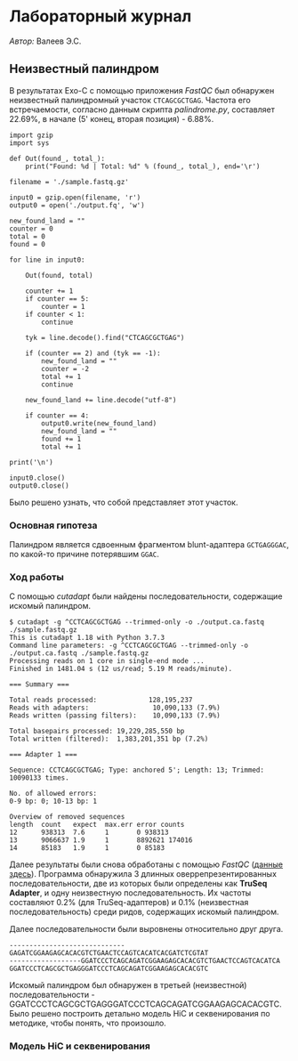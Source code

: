 # Лабораторный журнал

*Автор:* Валеев Э.С.

## Неизвестный палиндром

В результатах Exo-C с помощью приложения *FastQC* был обнаружен неизвестный палиндромный участок `CTCAGCGCTGAG`.
Частота его встречаемости, согласно данным скрипта *palindrome.py*, составляет 22.69%, в начале (5' конец, вторая позиция) - 6.88%.

	import gzip
	import sys
	
	def Out(found_, total_):
	    print("Found: %d | Total: %d" % (found_, total_), end='\r')
	
	filename = './sample.fastq.gz'
	
	input0 = gzip.open(filename, 'r')
	output0 = open('./output.fq', 'w')
	
	new_found_land = ""
	counter = 0
	total = 0
	found = 0
	
	for line in input0:
	
	    Out(found, total)
	
	    counter += 1
	    if counter == 5:
	        counter = 1
	    if counter < 1:
	        continue
	
	    tyk = line.decode().find("CTCAGCGCTGAG")
	
	    if (counter == 2) and (tyk == -1):
	        new_found_land = ""
	        counter = -2
	        total += 1
	        continue
	
	    new_found_land += line.decode("utf-8")
	
	    if counter == 4:
	        output0.write(new_found_land)
	        new_found_land = ""
	        found += 1
	        total += 1
	
	print('\n')
	
	input0.close()
	output0.close()


Было решено узнать, что собой представляет этот участок.

### Основная гипотеза

Палиндром является сдвоенным фрагментом blunt-адаптера `GCTGAGGGAC`, по какой-то причине потерявшим `GGAC`.

### Ход работы

С помощью *cutadapt* были найдены последовательности, содержащие искомый палиндром.

	$ cutadapt -g ^CCTCAGCGCTGAG --trimmed-only -o ./output.ca.fastq ./sample.fastq.gz
	This is cutadapt 1.18 with Python 3.7.3
	Command line parameters: -g ^CCTCAGCGCTGAG --trimmed-only -o ./output.ca.fastq ./sample.fastq.gz
	Processing reads on 1 core in single-end mode ...
	Finished in 1481.04 s (12 us/read; 5.19 M reads/minute).
	
	=== Summary ===
	
	Total reads processed:             128,195,237
	Reads with adapters:                10,090,133 (7.9%)
	Reads written (passing filters):    10,090,133 (7.9%)
	
	Total basepairs processed: 19,229,285,550 bp
	Total written (filtered):  1,383,201,351 bp (7.2%)
	
	=== Adapter 1 ===
	
	Sequence: CCTCAGCGCTGAG; Type: anchored 5'; Length: 13; Trimmed: 10090133 times.
	
	No. of allowed errors:
	0-9 bp: 0; 10-13 bp: 1
	
	Overview of removed sequences
	length  count   expect  max.err error counts
	12      938313  7.6     1       0 938313
	13      9066637 1.9     1       8892621 174016
	14      85183   1.9     1       0 85183

Далее результаты были снова обработаны с помощью *FastQC* ([данные здесь](./FastQC_results/fastqc_190718_1327.html)).
Программа обнаружила 3 длинных оверрепрезентированных последовательности, две из которых были определены как **TruSeq Adapter**, и одну неизвестную последовательность.
Их частоты составляют 0.2% (для TruSeq-адаптеров) и 0.1% (неизвестная последовательность) среди ридов, содержащих искомый палиндром.

Далее последовательности были выровнены относительно друг друга.

	-----------------------------GAGATCGGAAGAGCACACGTCTGAACTCCAGTCACATCACGATCTCGTAT
	------------------GGATCCCTCAGCAGATCGGAAGAGCACACGTCTGAACTCCAGTCACATCA
	GGATCCCTCAGCGCTGAGGGATCCCTCAGCAGATCGGAAGAGCACACGTC

Искомый палиндром был обнаружен в третьей (неизвестной) последовательности - GGATCCCTCAGCGCTGAGGGATCCCTCAGCAGATCGGAAGAGCACACGTC.
Было решено построить детально модель HiC и секвенирования по методике, чтобы понять, что произошло.

### Модель HiC и секвенирования
